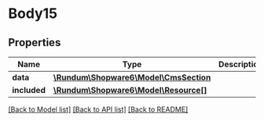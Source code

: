 # Body15

## Properties
Name | Type | Description | Notes
------------ | ------------- | ------------- | -------------
**data** | [**\Rundum\Shopware6\Model\CmsSection**](CmsSection.md) |  | [optional] 
**included** | [**\Rundum\Shopware6\Model\Resource[]**](Resource.md) |  | [optional] 

[[Back to Model list]](../../README.md#documentation-for-models) [[Back to API list]](../../README.md#documentation-for-api-endpoints) [[Back to README]](../../README.md)

